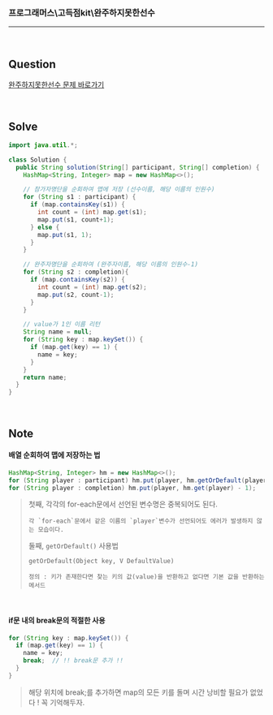 ### 프로그래머스\고득점kit\완주하지못한선수

---

<br/>

## Question

[완주하지못한선수 문제 바로가기](https://school.programmers.co.kr/learn/courses/30/lessons/42576)

<br/>

## Solve

```java
import java.util.*;

class Solution {
  public String solution(String[] participant, String[] completion) {
    HashMap<String, Integer> map = new HashMap<>();

    // 참가자명단을 순회하여 맵에 저장 (선수이름, 해당 이름의 인원수)
    for (String s1 : participant) {
      if (map.containsKey(s1)) {
        int count = (int) map.get(s1);
        map.put(s1, count+1);
      } else {
        map.put(s1, 1);
      }
    }

    // 완주자명단을 순회하여 (완주자이름, 해당 이름의 인원수-1)
    for (String s2 : completion){
      if (map.containsKey(s2)) {
        int count = (int) map.get(s2);
        map.put(s2, count-1);
      }
    }

    // value가 1인 이름 리턴
    String name = null;
    for (String key : map.keySet()) {
      if (map.get(key) == 1) {
        name = key;
      }
    }
    return name;
  }
}
```

<br/>

## Note

#### **배열 순회하여 맵에 저장하는 법**

```java
HashMap<String, Integer> hm = new HashMap<>();
for (String player : participant) hm.put(player, hm.getOrDefault(player, 0) + 1);
for (String player : completion) hm.put(player, hm.get(player) - 1);
```

> 첫째, 각각의 for-each문에서 선언된 변수명은 중복되어도 된다.
>
>     각 `for-each`문에서 같은 이름의 `player`변수가 선언되어도 에러가 발생하지 않는 모습이다.
>
> 둘째, `getOrDefault()` 사용법
>
>     getOrDefault(Object key, V DefaultValue)
>
>     정의 : 키가 존재한다면 찾는 키의 값(value)을 반환하고 없다면 기본 값을 반환하는 메서드

<br/>

#### **if문 내의 break문의 적절한 사용**

```java
for (String key : map.keySet()) {
  if (map.get(key) == 1) {
    name = key;
    break;  // !! break문 추가 !!
  }
}
```

> 해당 위치에 break;를 추가하면 map의 모든 키를 돌며 시간 낭비할 필요가 없었다 ! 꼭 기억해두자.
